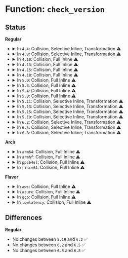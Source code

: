 # Function: <code>check_version</code>

## Status
<b>Regular</b>
<ul>
<li>
<details>
<summary>In <code>4.4</code>: Collision, Selective Inline, Transformation ⚠️</summary>

**Collision:** Static-Static Collision

**Inline:** Selective

**Transformation:** True

**Instances:**

```
In kernel/module.c (ffffffff81105d40)
Location: kernel/module.c:1264
Inline: True
Inline callers:
  - kernel/module.c:layout_and_allocate
Direct callers:
  - kernel/module.c:layout_and_allocate
```
```
In drivers/md/dm-ioctl.c (ffffffff816a9df7)
Location: drivers/md/dm-ioctl.c:1642
Inline: True
Inline callers:
  - drivers/md/dm-ioctl.c:ctl_ioctl
```
**Symbols:**

```
ffffffff81105d40-ffffffff81105e1d: check_version.isra.25.part.26 (STB_LOCAL)
```
</details>
</li>
<li>
<details>
<summary>In <code>4.8</code>: Collision, Selective Inline, Transformation ⚠️</summary>

**Collision:** Static-Static Collision

**Inline:** Selective

**Transformation:** True

**Instances:**

```
In kernel/module.c (ffffffff8110f06f)
Location: kernel/module.c:1269
Inline: True
Inline callers:
  - kernel/module.c:layout_and_allocate
Direct callers:
  - kernel/module.c:layout_and_allocate
```
```
In drivers/md/dm-ioctl.c (ffffffff8170a247)
Location: drivers/md/dm-ioctl.c:1652
Inline: True
Inline callers:
  - drivers/md/dm-ioctl.c:ctl_ioctl
```
**Symbols:**

```
ffffffff8110d620-ffffffff8110d6f9: check_version.isra.27.part.28 (STB_LOCAL)
```
</details>
</li>
<li>
<details>
<summary>In <code>4.10</code>: Collision, Full Inline ⚠️</summary>

**Collision:** Static-Static Collision

**Inline:** Full

**Transformation:** False

**Instances:**

```
In kernel/module.c (0)
Location: kernel/module.c:1338
Inline: True
```
```
In drivers/md/dm-ioctl.c (ffffffff8173c117)
Location: drivers/md/dm-ioctl.c:1652
Inline: True
Inline callers:
  - drivers/md/dm-ioctl.c:ctl_ioctl
```
</details>
</li>
<li>
<details>
<summary>In <code>4.13</code>: Collision, Full Inline ⚠️</summary>

**Collision:** Static-Static Collision

**Inline:** Full

**Transformation:** False

**Instances:**

```
In kernel/module.c (0)
Location: kernel/module.c:1357
Inline: True
```
```
In drivers/md/dm-ioctl.c (ffffffff817559da)
Location: drivers/md/dm-ioctl.c:1671
Inline: True
Inline callers:
  - drivers/md/dm-ioctl.c:ctl_ioctl
```
</details>
</li>
<li>
<details>
<summary>In <code>4.15</code>: Collision, Full Inline ⚠️</summary>

**Collision:** Static-Static Collision

**Inline:** Full

**Transformation:** False

**Instances:**

```
In kernel/module.c (0)
Location: kernel/module.c:1365
Inline: True
```
```
In drivers/md/dm-ioctl.c (ffffffff817c7c7a)
Location: drivers/md/dm-ioctl.c:1679
Inline: True
Inline callers:
  - drivers/md/dm-ioctl.c:ctl_ioctl
```
</details>
</li>
<li>
<details>
<summary>In <code>4.18</code>: Collision, Full Inline ⚠️</summary>

**Collision:** Static-Static Collision

**Inline:** Full

**Transformation:** False

**Instances:**

```
In kernel/module.c (0)
Location: kernel/module.c:1364
Inline: True
```
```
In drivers/md/dm-ioctl.c (ffffffff8180f83b)
Location: drivers/md/dm-ioctl.c:1680
Inline: True
Inline callers:
  - drivers/md/dm-ioctl.c:ctl_ioctl
```
</details>
</li>
<li>
<details>
<summary>In <code>5.0</code>: Collision, Full Inline ⚠️</summary>

**Collision:** Static-Static Collision

**Inline:** Full

**Transformation:** False

**Instances:**

```
In kernel/module.c (0)
Location: kernel/module.c:1365
Inline: True
```
```
In drivers/md/dm-ioctl.c (ffffffff8183b81b)
Location: drivers/md/dm-ioctl.c:1680
Inline: True
Inline callers:
  - drivers/md/dm-ioctl.c:ctl_ioctl
```
</details>
</li>
<li>
<details>
<summary>In <code>5.3</code>: Collision, Full Inline ⚠️</summary>

**Collision:** Static-Static Collision

**Inline:** Full

**Transformation:** False

**Instances:**

```
In kernel/module.c (0)
Location: kernel/module.c:1361
Inline: True
```
```
In drivers/md/dm-ioctl.c (ffffffff8187f3e2)
Location: drivers/md/dm-ioctl.c:1680
Inline: True
Inline callers:
  - drivers/md/dm-ioctl.c:ctl_ioctl
```
</details>
</li>
<li>
<details>
<summary>In <code>5.4</code>: Collision, Full Inline ⚠️</summary>

**Collision:** Static-Static Collision

**Inline:** Full

**Transformation:** False

**Instances:**

```
In kernel/module.c (0)
Location: kernel/module.c:1375
Inline: True
```
```
In drivers/md/dm-ioctl.c (ffffffff818b1262)
Location: drivers/md/dm-ioctl.c:1706
Inline: True
Inline callers:
  - drivers/md/dm-ioctl.c:ctl_ioctl
```
</details>
</li>
<li>
<details>
<summary>In <code>5.8</code>: Collision, Full Inline ⚠️</summary>

**Collision:** Static-Static Collision

**Inline:** Full

**Transformation:** False

**Instances:**

```
In kernel/module.c (0)
Location: kernel/module.c:1378
Inline: True
```
```
In drivers/md/dm-ioctl.c (ffffffff8198133e)
Location: drivers/md/dm-ioctl.c:1706
Inline: True
Inline callers:
  - drivers/md/dm-ioctl.c:ctl_ioctl
```
</details>
</li>
<li>
<details>
<summary>In <code>5.11</code>: Collision, Selective Inline, Transformation ⚠️</summary>

**Collision:** Static-Static Collision

**Inline:** Selective

**Transformation:** True

**Instances:**

```
In kernel/module.c (0)
Location: kernel/module.c:1332
Inline: True
Direct callers:
  - kernel/module.c:load_module
  - kernel/module.c:resolve_symbol
```
```
In drivers/md/dm-ioctl.c (ffffffff8198595e)
Location: drivers/md/dm-ioctl.c:1707
Inline: True
Inline callers:
  - drivers/md/dm-ioctl.c:ctl_ioctl
```
**Symbols:**

```
ffffffff8115df50-ffffffff8115e024: check_version.constprop.0 (STB_LOCAL)
ffffffff81be3f19-ffffffff81be3f3e: check_version.constprop.0.cold (STB_LOCAL)
```
</details>
</li>
<li>
<details>
<summary>In <code>5.13</code>: Collision, Selective Inline, Transformation ⚠️</summary>

**Collision:** Static-Static Collision

**Inline:** Selective

**Transformation:** True

**Instances:**

```
In kernel/module.c (0)
Location: kernel/module.c:1240
Inline: True
Direct callers:
  - kernel/module.c:load_module
  - kernel/module.c:resolve_symbol
```
```
In drivers/md/dm-ioctl.c (ffffffff8196929e)
Location: drivers/md/dm-ioctl.c:1784
Inline: True
Inline callers:
  - drivers/md/dm-ioctl.c:ctl_ioctl
```
**Symbols:**

```
ffffffff8115ef80-ffffffff8115f054: check_version.constprop.0 (STB_LOCAL)
ffffffff81bd5dca-ffffffff81bd5def: check_version.constprop.0.cold (STB_LOCAL)
```
</details>
</li>
<li>
<details>
<summary>In <code>5.15</code>: Collision, Selective Inline, Transformation ⚠️</summary>

**Collision:** Static-Static Collision

**Inline:** Selective

**Transformation:** True

**Instances:**

```
In kernel/module.c (0)
Location: kernel/module.c:1240
Inline: True
Direct callers:
  - kernel/module.c:load_module
  - kernel/module.c:resolve_symbol
```
```
In drivers/md/dm-ioctl.c (ffffffff81a114be)
Location: drivers/md/dm-ioctl.c:1799
Inline: True
Inline callers:
  - drivers/md/dm-ioctl.c:ctl_ioctl
```
**Symbols:**

```
ffffffff811842d0-ffffffff811843b4: check_version.constprop.0 (STB_LOCAL)
ffffffff81cb249e-ffffffff81cb24d7: check_version.constprop.0.cold (STB_LOCAL)
```
</details>
</li>
<li>
<details>
<summary>In <code>5.19</code>: Collision, Selective Inline, Transformation ⚠️</summary>

```c
int check_version(const struct load_info *info, const char *symname, struct module *mod, const s32 *crc);
```

**Collision:** Static-Global Collision

**Inline:** Selective

**Transformation:** True

**Instances:**

```
In kernel/module/version.c (0)
Location: kernel/module/version.c:13
Inline: False
Direct callers:
  - kernel/module/main.c:resolve_symbol
  - kernel/module/version.c:check_modstruct_version
```
```
In drivers/md/dm-ioctl.c (ffffffff81b79bfe)
Location: drivers/md/dm-ioctl.c:1807
Inline: True
Inline callers:
  - drivers/md/dm-ioctl.c:ctl_ioctl
```
**Symbols:**

```
ffffffff81e61c99-ffffffff81e61cae: check_version.cold (STB_LOCAL)
ffffffff81192e50-ffffffff81192f6e: check_version (STB_GLOBAL)
```
</details>
</li>
<li>
<details>
<summary>In <code>6.2</code>: Collision, Selective Inline, Transformation ⚠️</summary>

```c
int check_version(const struct load_info *info, const char *symname, struct module *mod, const s32 *crc);
```

**Collision:** Static-Global Collision

**Inline:** Selective

**Transformation:** True

**Instances:**

```
In kernel/module/version.c (0)
Location: kernel/module/version.c:13
Inline: False
Direct callers:
  - kernel/module/main.c:resolve_symbol
  - kernel/module/version.c:check_modstruct_version
```
```
In drivers/md/dm-ioctl.c (ffffffff81d1808e)
Location: drivers/md/dm-ioctl.c:1814
Inline: True
Inline callers:
  - drivers/md/dm-ioctl.c:ctl_ioctl
```
**Symbols:**

```
ffffffff8205ac7a-ffffffff8205ac8f: check_version.cold (STB_LOCAL)
ffffffff811d0640-ffffffff811d077b: check_version (STB_GLOBAL)
```
</details>
</li>
<li>
<details>
<summary>In <code>6.5</code>: Collision, Selective Inline, Transformation ⚠️</summary>

```c
int check_version(const struct load_info *info, const char *symname, struct module *mod, const s32 *crc);
```

**Collision:** Static-Global Collision

**Inline:** Selective

**Transformation:** True

**Instances:**

```
In kernel/module/version.c (0)
Location: kernel/module/version.c:13
Inline: False
Direct callers:
  - kernel/module/main.c:resolve_symbol
  - kernel/module/main.c:resolve_symbol
  - kernel/module/version.c:check_modstruct_version
```
```
In drivers/md/dm-ioctl.c (ffffffff81d8135c)
Location: drivers/md/dm-ioctl.c:1879
Inline: True
Inline callers:
  - drivers/md/dm-ioctl.c:ctl_ioctl
```
**Symbols:**

```
ffffffff820d9514-ffffffff820d9529: check_version.cold (STB_LOCAL)
ffffffff811e48c0-ffffffff811e49fb: check_version (STB_GLOBAL)
```
</details>
</li>
<li>
<details>
<summary>In <code>6.8</code>: Collision, Selective Inline, Transformation ⚠️</summary>

```c
int check_version(const struct load_info *info, const char *symname, struct module *mod, const s32 *crc);
```

**Collision:** Static-Global Collision

**Inline:** Selective

**Transformation:** True

**Instances:**

```
In kernel/module/version.c (0)
Location: kernel/module/version.c:13
Inline: False
Direct callers:
  - kernel/module/main.c:resolve_symbol
  - kernel/module/version.c:check_modstruct_version
```
```
In drivers/md/dm-ioctl.c (ffffffff81e389cc)
Location: drivers/md/dm-ioctl.c:1884
Inline: True
Inline callers:
  - drivers/md/dm-ioctl.c:ctl_ioctl
```
**Symbols:**

```
ffffffff821b4d95-ffffffff821b4daa: check_version.cold (STB_LOCAL)
ffffffff811fa610-ffffffff811fa74b: check_version (STB_GLOBAL)
```
</details>
</li>
</ul>
<b>Arch</b>
<ul>
<li>
<details>
<summary>In <code>arm64</code>: Collision, Full Inline ⚠️</summary>

**Collision:** Static-Static Collision

**Inline:** Full

**Transformation:** False

**Instances:**

```
In kernel/module.c (0)
Location: kernel/module.c:1375
Inline: True
```
```
In drivers/md/dm-ioctl.c (ffff800010b09198)
Location: drivers/md/dm-ioctl.c:1706
Inline: True
Inline callers:
  - drivers/md/dm-ioctl.c:ctl_ioctl
```
</details>
</li>
<li>
<details>
<summary>In <code>armhf</code>: Collision, Full Inline ⚠️</summary>

**Collision:** Static-Static Collision

**Inline:** Full

**Transformation:** False

**Instances:**

```
In kernel/module.c (0)
Location: kernel/module.c:1375
Inline: True
```
```
In drivers/md/dm-ioctl.c (c0be79b4)
Location: drivers/md/dm-ioctl.c:1706
Inline: True
Inline callers:
  - drivers/md/dm-ioctl.c:ctl_ioctl
```
</details>
</li>
<li>
<details>
<summary>In <code>ppc64el</code>: Collision, Full Inline ⚠️</summary>

**Collision:** Static-Static Collision

**Inline:** Full

**Transformation:** False

**Instances:**

```
In kernel/module.c (0)
Location: kernel/module.c:1375
Inline: True
```
```
In drivers/md/dm-ioctl.c (c000000000bfacf8)
Location: drivers/md/dm-ioctl.c:1706
Inline: True
Inline callers:
  - drivers/md/dm-ioctl.c:ctl_ioctl
```
</details>
</li>
<li>
<details>
<summary>In <code>riscv64</code>: Collision, Full Inline ⚠️</summary>

**Collision:** Static-Static Collision

**Inline:** Full

**Transformation:** False

**Instances:**

```
In kernel/module.c (0)
Location: kernel/module.c:1375
Inline: True
```
```
In drivers/md/dm-ioctl.c (ffffffe0006f7862)
Location: drivers/md/dm-ioctl.c:1706
Inline: True
Inline callers:
  - drivers/md/dm-ioctl.c:ctl_ioctl
```
</details>
</li>
</ul>
<b>Flavor</b>
<ul>
<li>
<details>
<summary>In <code>aws</code>: Collision, Full Inline ⚠️</summary>

**Collision:** Static-Static Collision

**Inline:** Full

**Transformation:** False

**Instances:**

```
In kernel/module.c (0)
Location: kernel/module.c:1375
Inline: True
```
```
In drivers/md/dm-ioctl.c (ffffffff818570e2)
Location: drivers/md/dm-ioctl.c:1706
Inline: True
Inline callers:
  - drivers/md/dm-ioctl.c:ctl_ioctl
```
</details>
</li>
<li>
<details>
<summary>In <code>azure</code>: Collision, Full Inline ⚠️</summary>

**Collision:** Static-Static Collision

**Inline:** Full

**Transformation:** False

**Instances:**

```
In kernel/module.c (0)
Location: kernel/module.c:1375
Inline: True
```
```
In drivers/md/dm-ioctl.c (ffffffff8181e6f2)
Location: drivers/md/dm-ioctl.c:1706
Inline: True
Inline callers:
  - drivers/md/dm-ioctl.c:ctl_ioctl
```
</details>
</li>
<li>
<details>
<summary>In <code>gcp</code>: Collision, Full Inline ⚠️</summary>

**Collision:** Static-Static Collision

**Inline:** Full

**Transformation:** False

**Instances:**

```
In kernel/module.c (0)
Location: kernel/module.c:1375
Inline: True
```
```
In drivers/md/dm-ioctl.c (ffffffff818a6712)
Location: drivers/md/dm-ioctl.c:1706
Inline: True
Inline callers:
  - drivers/md/dm-ioctl.c:ctl_ioctl
```
</details>
</li>
<li>
<details>
<summary>In <code>lowlatency</code>: Collision, Full Inline ⚠️</summary>

**Collision:** Static-Static Collision

**Inline:** Full

**Transformation:** False

**Instances:**

```
In kernel/module.c (0)
Location: kernel/module.c:1375
Inline: True
```
```
In drivers/md/dm-ioctl.c (ffffffff818c2952)
Location: drivers/md/dm-ioctl.c:1706
Inline: True
Inline callers:
  - drivers/md/dm-ioctl.c:ctl_ioctl
```
</details>
</li>
</ul>

## Differences
<b>Regular</b>
<ul>
<li>
No changes between <code>5.19</code> and <code>6.2</code> ✅
</li>
<li>
No changes between <code>6.2</code> and <code>6.5</code> ✅
</li>
<li>
No changes between <code>6.5</code> and <code>6.8</code> ✅
</li>
</ul>
